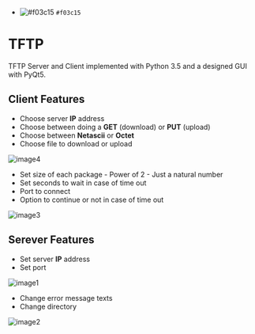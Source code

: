 - ![#f03c15](https://placehold.co/15x15/f03c15/f03c15.png) `#f03c15`

# TFTP
TFTP Server and Client implemented with Python 3.5 and a designed GUI with PyQt5.

## **Client Features**

- Choose server **IP** address
- Choose between doing a **GET** (download) or **PUT** (upload)
- Choose between **Netascii** or **Octet**
- Choose file to download or upload

![image4](https://github.com/Blondie-TheManWithNoName/TFTP/assets/58909117/768b42d2-c5e8-4f39-ad96-d498f19c2092)

- Set size of each package
      - Power of 2
      - Just a natural number
- Set seconds to wait in case of time out
- Port to connect
- Option to continue or not in case of time out

![image3](https://github.com/Blondie-TheManWithNoName/TFTP/assets/58909117/6e933155-5a96-46cf-9fd8-a5e9deb18569)



## **Serever Features**

- Set server **IP** address
- Set port

![image1](https://github.com/Blondie-TheManWithNoName/TFTP/assets/58909117/31d2ca2f-ed28-4bae-a426-392b082ef4c5)


- Change error message texts
- Change directory

![image2](https://github.com/Blondie-TheManWithNoName/TFTP/assets/58909117/87e5b1a1-c683-466f-af53-d04ce057e181)


